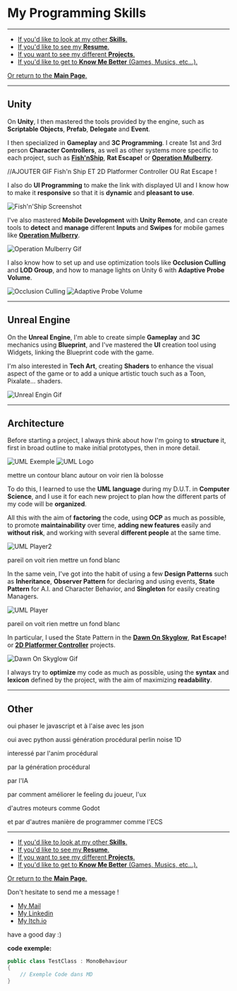 
# My Programming Skills

***

- [If you'd like to look at my other **Skills**.](MySkills.md)
- [If you'd like to see my **Resume**.](../Documents/AussantMarin_CV.pdf)
- [If you want to see my different **Projects**.](../Projects/MyProjects.md)
- [If you'd like to get to **Know Me Better** (Games, Musics, etc...).](../WhatILike/WhatILike.md)

[Or return to the **Main Page**.](../README.md)

***

## Unity

On **Unity**, I then mastered the tools provided by the engine, such as **Scriptable Objects**, **Prefab**, **Delegate** and **Event**.

I then specialized in **Gameplay** and **3C Programming**. I create 1st and 3rd person **Character Controllers**, as well as other systems more specific to each project, such as [**Fish'nShip**](https://alanoixdecocow.itch.io/fish-n-ship), **Rat Escape!** or [**Operation Mulberry**](https://john-gd.itch.io/ps3).

//AJOUTER GIF Fish'n Ship ET 2D Platformer Controller OU Rat Escape !

I also do **UI Programming** to make the link with displayed UI and I know how to make it **responsive** so that it is **dynamic** and **pleasant to use**.

![Fish'n'Ship Screenshot](../Documents/Pictures/fishNShip.png)

I've also mastered **Mobile Development** with **Unity Remote**, and can create tools to **detect** and **manage** different **Inputs** and **Swipes** for mobile games like [**Operation Mulberry**](https://john-gd.itch.io/ps3).

![Operation Mulberry Gif](../Documents/Gifs/OperationMulberry.gif)

I also know how to set up and use optimization tools like **Occlusion Culling** and **LOD Group**, and how to manage lights on Unity 6 with **Adaptive Probe Volume**.

![Occlusion Culling](../Documents/Pictures/OcclusionCulling.png)
![Adaptive Probe Volume](../Documents/Pictures/APV.png)

***

## Unreal Engine

On the **Unreal Engine**, I'm able to create simple **Gameplay** and **3C** mechanics using **Blueprint**, and I've mastered the **UI** creation tool using Widgets, linking the Blueprint code with the game.

I'm also interested in **Tech Art**, creating **Shaders** to enhance the visual aspect of the game or to add a unique artistic touch such as a Toon, Pixalate... shaders.

![Unreal Engin Gif](../Documents/Gifs/unrealEngine.gif)

***

## Architecture

Before starting a project, I always think about how I'm going to **structure** it, first in broad outline to make initial prototypes, then in more detail.

![UML Exemple](../Documents/Pictures/umlExemple.png)
![UML Logo](../Documents/Pictures/UML_logo.gif)

mettre un contour blanc autour on voir rien là bolosse


To do this, I learned to use the **UML language** during my D.U.T. in **Computer Science**, and I use it for each new project to plan how the different parts of my code will be **organized**.

All this with the aim of **factoring** the code, using **OCP** as much as possible, to promote **maintainability** over time, **adding new features** easily and **without risk**, and working with several **different people** at the same time.

![UML Player2](../Documents/Pictures/playerUml2.png)

pareil on voit rien mettre un fond blanc

In the same vein, I've got into the habit of using a few **Design Patterns** such as **Inheritance**, **Observer Pattern** for declaring and using events, **State Pattern** for A.I. and Character Behavior, and **Singleton** for easily creating Managers.

![UML Player](../Documents/Pictures/playerUml.png)

pareil on voit rien mettre un fond blanc

In particular, I used the State Pattern in the [**Dawn On Skyglow**](../Projects/Dawn%20on%20Skyglow/DawnOnSkyglow.md), **Rat Escape!** or [**2D Platformer Controller**](../Projects/Other%20Projects/2D%20Platformer%20Controller/2dPlatformerController.md) projects.

![Dawn On Skyglow Gif](../Documents/Gifs/dawnOnSkyglowGif.gif)

I always try to **optimize** my code as much as possible, using the **syntax** and **lexicon** defined by the project, with the aim of maximizing **readability**.

***

## Other

oui phaser le javascript et à l'aise avec les json

oui avec python aussi génération procédural perlin noise 1D

interessé par l'anim procédural

par la génération procédural

par l'IA

par comment améliorer le feeling du joueur, l'ux

d'autres moteurs comme Godot

et par d'autres manière de programmer comme l'ECS

***

- [If you'd like to look at my other **Skills**.](MySkills.md)
- [If you'd like to see my **Resume**.](../Documents/AussantMarin_CV.pdf)
- [If you want to see my different **Projects**.](../Projects/MyProjects.md)
- [If you'd like to get to **Know Me Better** (Games, Musics, etc...).](../WhatILike/WhatILike.md)

[Or return to the **Main Page**.](../README.md)

Don't hesitate to send me a message !

* [My Mail](mailto:marin.aussant@gmail.com)
* [My Linkedin](https://www.linkedin.com/in/marin-aussant-623254229/)
* [My Itch.io](https://marinaussant.itch.io/)

have a good day :)

**code exemple:**
```C#
public class TestClass : MonoBehaviour
{
    // Exemple Code dans MD
}
```    

